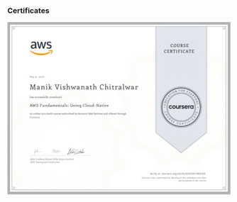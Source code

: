 ### Certificates 

<img width="1000" alt="Gui" src="https://github.com/ChitralwarManik/Certificates/blob/main/Images/AWS%20Fundamentals_page-0001.jpg">



